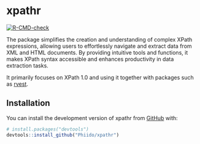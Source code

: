 
<!-- README.md is generated from README.Rmd. Please edit that file -->

# xpathr

<!-- badges: start -->

[![R-CMD-check](https://github.com/Phiido/xpathr/actions/workflows/R-CMD-check.yaml/badge.svg)](https://github.com/Phiido/xpathr/actions/workflows/R-CMD-check.yaml)
<!-- badges: end -->

The package simplifies the creation and understanding of complex XPath
expressions, allowing users to effortlessly navigate and extract data
from XML and HTML documents. By providing intuitive tools and functions,
it makes XPath syntax accessible and enhances productivity in data
extraction tasks.

It primarily focuses on XPath 1.0 and using it together with packages
such as [rvest](https://rvest.tidyverse.org/).

## Installation

You can install the development version of xpathr from
[GitHub](https://github.com/) with:

``` r
# install.packages("devtools")
devtools::install_github("Phiido/xpathr")
```
